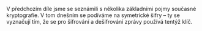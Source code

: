 <!-- dcterms:identifier = aspnetcz#409 -->
<!-- dcterms:title = Přísně tajné šifry (2): symetrické -->
<!-- dcterms:abstract = V předchozím díle jsme se seznámili s několika základními pojmy současné kryptografie. V tom dnešním se podíváme na symetrické šifry – ty se vyznačují tím, že se pro šifrování a dešifrování zprávy používá tentýž klíč. -->
<!-- np9:categoryId = 2 -->
<!-- x4w:category = Bezpečnost -->
<!-- np9:authorId = 1 -->
<!-- np9:authorEmail = michal.valasek@altairis.cz -->
<!-- dcterms:creator = Michal Altair Valášek -->
<!-- dcterms:created = 2012-11-11T16:01:07+01:00 -->
<!-- dcterms:dateAccepted = 2012-11-09T00:00:00+01:00 -->
<!-- x4w:alternateUrl = http://tech.ihned.cz/geekosfera/c1-58236170-prisne-tajne-sifry-symetricke-sifrovani-pro-pevne-disky-zalozene-na-nahode -->
<!-- x4w:pictureWidth = 150 -->
<!-- x4w:pictureHeight = 150 -->
<!-- x4w:pictureUrl = /perex-pictures/20121109-prisne-tajne-sifry-2-symetricke.jpg -->

V předchozím díle jsme se seznámili s několika základními pojmy současné kryptografie. V tom dnešním se podíváme na symetrické šifry – ty se vyznačují tím, že se pro šifrování a dešifrování zprávy používá tentýž klíč.